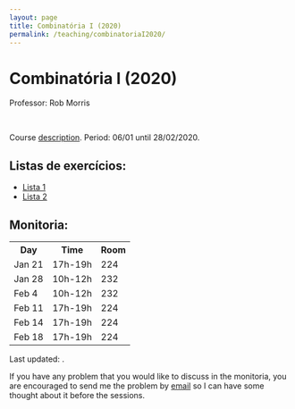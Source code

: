 ```yaml
---
layout: page
title: Combinatória I (2020)
permalink: /teaching/combinatoriaI2020/
---
```


# Combinatória I (2020)

Professor: Rob Morris

<br>

Course [description](https://impa.br/ensino/programas-de-formacao/mestrado-academico/disciplinas-mestrado-academico/combinatoria-i/). Period: 06/01 until 28/02/2020.


## Listas de exercícios:
- [Lista 1]({{site.baseurl}}/teaching/CombinatoriaI2020-lista1.pdf)
- [Lista 2]({{site.baseurl}}/teaching/CombinatoriaI2020-lista2.pdf)



## Monitoria:
<table width="300">
  <tr>
    <th>Day</th>
    <th>Time</th> 
    <th>Room</th> 
  </tr>
  <tr class="strikeout">
    <td>Jan 21</td>
    <td>17h-19h</td>
    <td>224</td>
  </tr>
  <tr class="strikeout">
    <td>Jan 28</td>
    <td>10h-12h</td>
    <td>232</td>
  </tr>
  <tr class="strikeout">
    <td>Feb 4</td>
    <td>10h-12h</td>
    <td>232</td>
  </tr>
  <tr class="strikeout">
    <td>Feb 11</td>
    <td>17h-19h</td>
    <td>224</td>
  </tr>
  <tr class="strikeout">
    <td>Feb 14</td>
    <td>17h-19h</td>
    <td>224</td>
  </tr>
  <tr class="strikeout">
    <td>Feb 18</td>
    <td>17h-19h</td>
    <td>224</td>
  </tr>
</table>

<p>
Last updated: <span id="updated"></span>.
</p>
<script>
document.getElementById("updated").innerHTML = document.lastModified;
</script>
<p>
If you have any problem that you would like to discuss in the monitoria, you are encouraged to send me the problem by <a href="{{ site.baseurl }}/office">email</a> so I can have some thought about it before the sessions.
</p>
